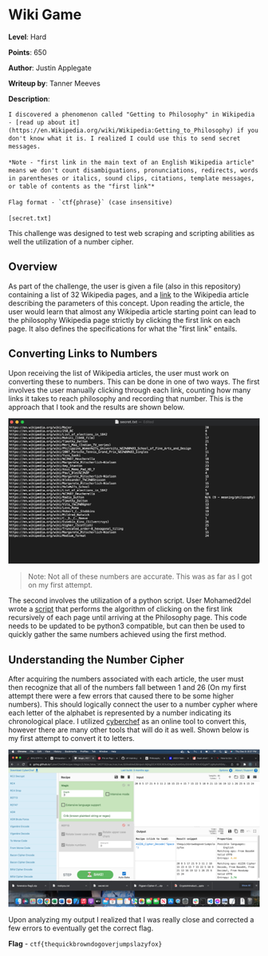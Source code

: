 # Wiki Game
**Level**: Hard

**Points**: 650

**Author**: Justin Applegate

**Writeup by**: Tanner Meeves

**Description**:
```
I discovered a phenomenon called "Getting to Philosophy" in Wikipedia - [read up about it](https://en.Wikipedia.org/wiki/Wikipedia:Getting_to_Philosophy) if you don't know what it is. I realized I could use this to send secret messages. 

*Note - "first link in the main text of an English Wikipedia article" means we don't count disambiguations, pronunciations, redirects, words in parentheses or italics, sound clips, citations, template messages, or table of contents as the "first link"*

Flag format - `ctf{phrase}` (case insensitive)

[secret.txt]
```

This challenge was designed to test web scraping and scripting abilities as well the utilization of a number cipher.

## Overview

As part of the challenge, the user is given a file (also in this repository) containing a list of 32 Wikipedia pages, and a [link](https://en.Wikipedia.org/wiki/Wikipedia:Getting_to_Philosophy) to the Wikipedia article describing the parameters of this concept. Upon reading the article, the user would learn that almost any Wikipedia article starting point can lead to the philosophy Wikipedia page strictly by clicking the first link on each page. It also defines the specifications for what the "first link" entails.

## Converting Links to Numbers

Upon receiving the list of Wikipedia articles, the user must work on converting these to numbers. This can be done in one of two ways. The first involves the user manually clicking through each link, counting how many links it takes to reach philosophy and recording that number. This is the approach that I took and the results are shown below.

![Wikipedia Links](WikipediaLinks.png)

> Note: Not all of these numbers are accurate. This was as far as I got on my first attempt.

The second involves the utilization of a python script. User Mohamed2del wrote a [script](https://github.com/Mohamed2del/Getting_into_Philosohpy) that performs the algorithm of clicking on the first link recursively of each page until arriving at the Philosophy page. This code needs to be updated to be python3 compatible, but can then be used to quickly gather the same numbers achieved using the first method.

## Understanding the Number Cipher

After acquiring the numbers associated with each article, the user must then recognize that all of the numbers fall between 1 and 26 (On my first attempt there were a few errors that caused there to be some higher numbers). This should logically connect the user to a number cypher where each letter of the alphabet is represented by a number indicating its chronological place. I utilized [cyberchef](https://gchq.github.io/CyberChef/) as an online tool to convert this, however there are many other tools that will do it as well. Shown below is my first attempt to convert it to letters.

![Cyberchef](Cyberchef.png)

Upon analyzing my output I realized that I was really close and corrected a few errors to eventually get the correct flag.

**Flag** - `ctf{thequickbrowndogoverjumpslazyfox}`